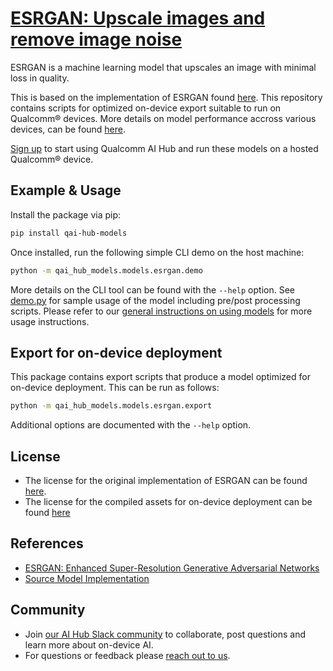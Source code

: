 # [ESRGAN: Upscale images and remove image noise](https://aihub.qualcomm.com/models/esrgan)

ESRGAN is a machine learning model that upscales an image with minimal loss in quality.

This is based on the implementation of ESRGAN found [here](https://github.com/xinntao/ESRGAN/). This repository contains scripts for optimized on-device
export suitable to run on Qualcomm® devices. More details on model performance
accross various devices, can be found [here](https://aihub.qualcomm.com/models/esrgan).

[Sign up](https://myaccount.qualcomm.com/signup) to start using Qualcomm AI Hub and run these models on a hosted Qualcomm® device.




## Example & Usage

Install the package via pip:
```bash
pip install qai-hub-models
```


Once installed, run the following simple CLI demo on the host machine:

```bash
python -m qai_hub_models.models.esrgan.demo
```
More details on the CLI tool can be found with the `--help` option. See
[demo.py](demo.py) for sample usage of the model including pre/post processing
scripts. Please refer to our [general instructions on using
models](../../../#getting-started) for more usage instructions.

## Export for on-device deployment

This package contains export scripts that produce a model optimized for
on-device deployment. This can be run as follows:

```bash
python -m qai_hub_models.models.esrgan.export
```
Additional options are documented with the `--help` option.


## License
* The license for the original implementation of ESRGAN can be found
  [here](https://github.com/xinntao/ESRGAN/blob/master/LICENSE).
* The license for the compiled assets for on-device deployment can be found [here](https://qaihub-public-assets.s3.us-west-2.amazonaws.com/qai-hub-models/Qualcomm+AI+Hub+Proprietary+License.pdf)


## References
* [ESRGAN: Enhanced Super-Resolution Generative Adversarial Networks](https://arxiv.org/abs/1809.00219)
* [Source Model Implementation](https://github.com/xinntao/ESRGAN/)



## Community
* Join [our AI Hub Slack community](https://aihub.qualcomm.com/community/slack) to collaborate, post questions and learn more about on-device AI.
* For questions or feedback please [reach out to us](mailto:ai-hub-support@qti.qualcomm.com).

